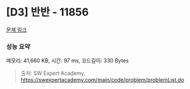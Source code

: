 # [D3] 반반 - 11856 

[문제 링크](https://swexpertacademy.com/main/code/problem/problemDetail.do?contestProbId=AXjS1GXqZ8gDFATi) 

### 성능 요약

메모리: 41,660 KB, 시간: 97 ms, 코드길이: 330 Bytes



> 출처: SW Expert Academy, https://swexpertacademy.com/main/code/problem/problemList.do